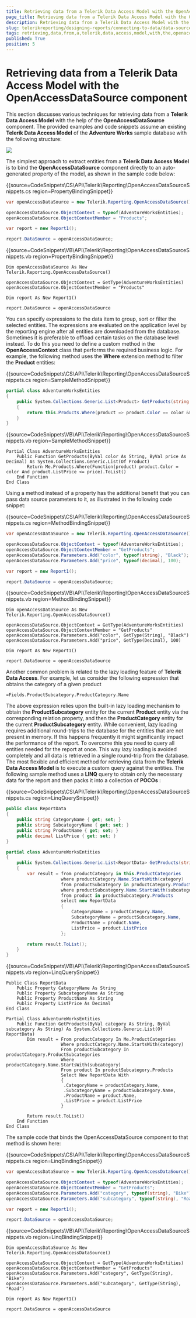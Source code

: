 ```yaml
---
title: Retrieving data from a Telerik Data Access Model with the OpenAccessDataSource component
page_title: Retrieving data from a Telerik Data Access Model with the OpenAccessDataSource component 
description: Retrieving data from a Telerik Data Access Model with the OpenAccessDataSource component
slug: telerikreporting/designing-reports/connecting-to-data/data-source-components/openaccessdatasource-component/retrieving-data-from-a-telerik-data-access-model-with-the-openaccessdatasource-component
tags: retrieving,data,from,a,telerik,data,access,model,with,the,openaccessdatasource,component
published: True
position: 5
---
```


# Retrieving data from a Telerik Data Access Model with the OpenAccessDataSource component



This section discusses various techniques for retrieving data from a __Telerik Data Access Model__ with the help of the __OpenAccessDataSource__ component. The provided examples and code snippets assume an existing __Telerik Data Access Model__ of the __Adventure Works__ sample database with the following structure:

  ![](images/DataSources/OpenAccessDataSourceAdventureWorksEntityModel.png)

The simplest approach to extract entities from a __Telerik Data Access Model__ is to bind the __OpenAccessDataSource__ component directly to an auto-generated property of the model, as shown in the sample code below: 

{{source=CodeSnippets\CS\API\Telerik\Reporting\OpenAccessDataSourceSnippets.cs region=PropertyBindingSnippet}}
````C#
var openAccessDataSource = new Telerik.Reporting.OpenAccessDataSource();

openAccessDataSource.ObjectContext = typeof(AdventureWorksEntities);
openAccessDataSource.ObjectContextMember = "Products";

var report = new Report1();

report.DataSource = openAccessDataSource;
````
{{source=CodeSnippets\VB\API\Telerik\Reporting\OpenAccessDataSourceSnippets.vb region=PropertyBindingSnippet}}
````VB
Dim openAccessDataSource As New Telerik.Reporting.OpenAccessDataSource()

openAccessDataSource.ObjectContext = GetType(AdventureWorksEntities)
openAccessDataSource.ObjectContextMember = "Products"

Dim report As New Report1()

report.DataSource = openAccessDataSource
````

You can specify expressions to the data item to group, sort or filter the selected entities. The expressions are evaluated on the application level by the reporting engine after all entities are downloaded from the database. Sometimes it is preferable to offload certain tasks on the database level instead. To do this you need to define a custom method in the __OpenAccessContext__ class that performs the required business logic. For example, the following method uses the __Where__ extension method to filter the __Product__ entities: 

{{source=CodeSnippets\CS\API\Telerik\Reporting\OpenAccessDataSourceSnippets.cs region=SampleMethodSnippet}}
````C#
partial class AdventureWorksEntities
{
    public System.Collections.Generic.List<Product> GetProducts(string color, decimal price)
    {
        return this.Products.Where(product => product.Color == color && product.ListPrice <= price).ToList();
    }
}
````
{{source=CodeSnippets\VB\API\Telerik\Reporting\OpenAccessDataSourceSnippets.vb region=SampleMethodSnippet}}
````VB
Partial Class AdventureWorksEntities
    Public Function GetProducts(ByVal color As String, ByVal price As Decimal) As System.Collections.Generic.List(Of Product)
        Return Me.Products.Where(Function(product) product.Color = color And product.ListPrice <= price).ToList()
    End Function
End Class
````

Using a method instead of a property has the additional benefit that you can pass data source parameters to it, as illustrated in the following code snippet: 

{{source=CodeSnippets\CS\API\Telerik\Reporting\OpenAccessDataSourceSnippets.cs region=MethodBindingSnippet}}
````C#
var openAccessDataSource = new Telerik.Reporting.OpenAccessDataSource();

openAccessDataSource.ObjectContext = typeof(AdventureWorksEntities);
openAccessDataSource.ObjectContextMember = "GetProducts";
openAccessDataSource.Parameters.Add("color", typeof(string), "Black");
openAccessDataSource.Parameters.Add("price", typeof(decimal), 100);

var report = new Report1();

report.DataSource = openAccessDataSource;
````
{{source=CodeSnippets\VB\API\Telerik\Reporting\OpenAccessDataSourceSnippets.vb region=MethodBindingSnippet}}
````VB
Dim openAccessDataSource As New Telerik.Reporting.OpenAccessDataSource()

openAccessDataSource.ObjectContext = GetType(AdventureWorksEntities)
openAccessDataSource.ObjectContextMember = "GetProducts"
openAccessDataSource.Parameters.Add("color", GetType(String), "Black")
openAccessDataSource.Parameters.Add("price", GetType(Decimal), 100)

Dim report As New Report1()

report.DataSource = openAccessDataSource
````

Another common problem is related to the lazy loading feature of __Telerik Data Access__. For example, let us consider the following expression that obtains the category of a given product

````
=Fields.ProductSubcategory.ProductCategory.Name
````

The above expression relies upon the built-in lazy loading mechanism to obtain the __ProductSubcategory__ entity for the current __Product__ entity via the corresponding relation property, and then the __ProductCategory__ entity for the current __ProductSubcategory__ entity. While convenient, lazy loading requires additional round-trips to the database for the entities that are not present in memory. If this happens frequently it might significantly impact the performance of the report. To overcome this you need to query all entities needed for the report at once. This way lazy loading is avoided completely and all data is retrieved in a single round-trip from the database. The most flexible and efficient method for retrieving data from the __Telerik Data Access Model__ is to execute a custom query against the entities. The following sample method uses a __LINQ__ query to obtain only the necessary data for the report and then packs it into a collection of __POCOs__ : 

{{source=CodeSnippets\CS\API\Telerik\Reporting\OpenAccessDataSourceSnippets.cs region=LinqQuerySnippet}}
````C#
public class ReportData
{
    public string CategoryName { get; set; }
    public string SubcategoryName { get; set; }
    public string ProductName { get; set; }
    public decimal ListPrice { get; set; }
}

partial class AdventureWorksEntities
{
    public System.Collections.Generic.List<ReportData> GetProducts(string category, string subcategory)
    {
        var result = from productCategory in this.ProductCategories
                     where productCategory.Name.StartsWith(category)
                     from productSubcategory in productCategory.ProductSubcategories
                     where productSubcategory.Name.StartsWith(subcategory)
                     from product in productSubcategory.Products
                     select new ReportData
                     {
                         CategoryName = productCategory.Name,
                         SubcategoryName = productSubcategory.Name,
                         ProductName = product.Name,
                         ListPrice = product.ListPrice
                     };

        return result.ToList();
    }
}
````
{{source=CodeSnippets\VB\API\Telerik\Reporting\OpenAccessDataSourceSnippets.vb region=LinqQuerySnippet}}
````VB
Public Class ReportData
    Public Property CategoryName As String
    Public Property SubcategoryName As String
    Public Property ProductName As String
    Public Property ListPrice As Decimal
End Class

Partial Class AdventureWorksEntities
    Public Function GetProducts(ByVal category As String, ByVal subcategory As String) As System.Collections.Generic.List(Of ReportData)
        Dim result = From productCategory In Me.ProductCategories
                     Where productCategory.Name.StartsWith(category)
                     From productSubcategory In productCategory.ProductSubcategories
                     Where productCategory.Name.StartsWith(subcategory)
                     From product In productSubcategory.Products
                     Select New ReportData With
                     {
                      .CategoryName = productCategory.Name,
                      .SubcategoryName = productSubcategory.Name,
                      .ProductName = product.Name,
                      .ListPrice = product.ListPrice
                     }

        Return result.ToList()
    End Function
End Class
````

The sample code that binds the OpenAccessDataSource component to that method is shown here:           

{{source=CodeSnippets\CS\API\Telerik\Reporting\OpenAccessDataSourceSnippets.cs region=LinqBindingSnippet}}
````C#
var openAccessDataSource = new Telerik.Reporting.OpenAccessDataSource();

openAccessDataSource.ObjectContext = typeof(AdventureWorksEntities);
openAccessDataSource.ObjectContextMember = "GetProducts";
openAccessDataSource.Parameters.Add("category", typeof(string), "Bike");
openAccessDataSource.Parameters.Add("subcategory", typeof(string), "Road");

var report = new Report1();

report.DataSource = openAccessDataSource;
````
{{source=CodeSnippets\VB\API\Telerik\Reporting\OpenAccessDataSourceSnippets.vb region=LinqBindingSnippet}}
````VB
Dim openAccessDataSource As New Telerik.Reporting.OpenAccessDataSource()

openAccessDataSource.ObjectContext = GetType(AdventureWorksEntities)
openAccessDataSource.ObjectContextMember = "GetProducts"
openAccessDataSource.Parameters.Add("category", GetType(String), "Bike")
openAccessDataSource.Parameters.Add("subcategory", GetType(String), "Road")

Dim report As New Report1()

report.DataSource = openAccessDataSource
````

